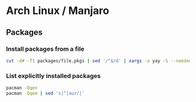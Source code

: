 # Arch Linux / Manjaro

## Packages

### Install packages from a file

```sh
cut -d# -f1 packages/file.pkgs | sed '/^$/d' | xargs -o yay -S --needed
```

### List explicitly installed packages

```sh
pacman -Qqen
pacman -Qqem | sed 's|^|aur/|'
```
